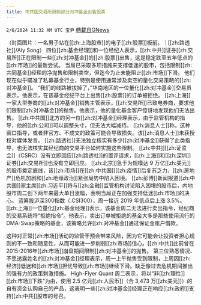 ```yaml
---
title: 中共国交易所限制部分对冲基金出售股票
---
```

`2/6/2024 11:32 AM UTC 宝尹` [轉載自GNews](https://gnews.org/articles/2285903)

（封面图片：一名男子站在[[zh:上海股市]]的电子[[zh:股票]]板前。｜[[zh:路透社]]/Aly Song）
四位[[zh:基金经理]]和一位经纪人表示，[[zh:中共]]证券[[zh:交易所]]正在限制一些[[zh:对冲基金]]的[[zh:股票]]出售，这是稳定跌至五年低点的[[zh:市场]]的最新尝试。
当局已采取多项措施来支撑低迷的股市，包括限制[[zh:共同基金]]经理的净抛售和限制卖空，但迄今为止未能阻止[[zh:市场]]下滑。
他们现在似乎瞄准了私募基金行业，特别是使用通常涉及卖空的量化交易策略的[[zh:对冲基金]]。
“我们的线路被拔掉了，”华南地区的一位量化[[zh:对冲基金]]交易员表示。他表示，在该基金经纪平台上出售[[zh:股票]]的订单被拒绝。
[[zh:上海]]一家大型券商的[[zh:对冲基金]]销售主管表示，[[zh:交易所]]已致电券商，要求他们限制[[zh:对冲基金]]的抛售。他表示，他的量化基金客户惊讶地发现他们无法出售。
[[zh:中共国]]北方的另一位[[zh:对冲基金]]经理表示，由于监管机构的指导，他的[[zh:公司]]可以调整头寸，但无法大幅减持。
[[zh:消息人士]]称，这种窗口指导，或者非官方、不成文的政策可能会导致损失。该[[zh:消息人士]]未获授权对媒体发言。
[[zh:路透社]]无法独立核实有多少[[zh:对冲基金]]获得了此类指导，也无法核实其经纪商的交易平台如何实施这些限制。
[[zh:中共]][[zh:证监会]]（CSRC）没有立即回应[[zh:路透社]]的置评请求，[[zh:上海]]和[[zh:深圳]]证券[[zh:交易所]]也没有立即回应。
[[zh:北京]]急于为规模达 9 万亿[[zh:美元]]的股市奠定底线，该[[zh:市场]]在[[zh:中共国]][[zh:疫情]]后复苏乏力、[[zh:房地产]]危机加剧和[[zh:地缘政治]]紧张局势中陷入困境。
[[zh:彭博]]新闻报道[[zh:中共国]]家主席[[zh:习近平]]将与[[zh:金融]]监管机构讨论陷入困境的股市后，内地股市周二创下两年来最大单日涨幅，表明当局正在加强支持低迷[[zh:市场]]的决心。
蓝筹股沪深300指数（.CSI300），周一接近 2019 年低点后上涨 3.5%。
[[zh:上海]]一位量化[[zh:基金经理]]表示，该基金周二无法进行卖出指令，经纪商的交易系统将“拒绝指令”。他表示，卖出订单被拒绝的基金大多是那些使用流行的DMA-Swap策略的基金，该策略允许[[zh:对冲基金]]通过保证金账户借款。

这种对正常[[zh:市场]]活动的监管干预会带来风险，因为它可能会让投资者担心规则的不一致和随意性，从而可能进一步削弱[[zh:市场]]信心。[[zh:中共]]此前曾在2015-2016年[[zh:市场]]崩盘期间限制[[zh:对冲基金]]的抛售。
第三位熟悉情况、不愿透露姓名的[[zh:对冲基金]]经理表示，周一上午抛售受到限制，上周因[[zh:经济]]低迷和[[zh:市场]]担忧导致[[zh:市场]]继续下滑。缺乏像过去危机期间推出的强有力的政策刺激措施。
High-Flyer Quant 周二表示，将以“非[[zh:理性]][[zh:市场]]下跌”为由，使用 2.5 亿元[[zh:人民币]]（合 3,473 万[[zh:美元]]）的自有资金认购自己的产品，这表明一些[[zh:对冲基金]]经理正在响应[[zh:政府]]支持[[zh:中共]]股市的号召。






